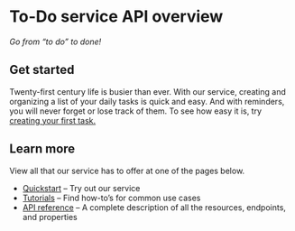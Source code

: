 # To-Do service API overview

*Go from “to do” to done!*

## Get started

Twenty-first century life is busier than ever. With our service, creating and organizing a list of your daily tasks is quick and easy. And with reminders, you will never forget or lose track of them. To see how easy it is, try [creating your first task.](tasks-create-task.md)

## Learn more

View all that our service has to offer at one of the pages below.

- [Quickstart](../index.md#quickstart) – Try out our service
- [Tutorials](../tutorials/before-you-start-a-tutorial.md) – Find how-to’s for common use cases
- [API reference](user.md) – A complete description of all the resources, endpoints, and properties
